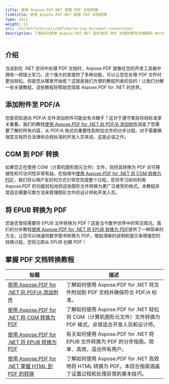 ```yaml
---
title: 使用 Aspose.Pdf.NET 掌握 PDF 文档转换
linktitle: 使用 Aspose.Pdf.NET 掌握 PDF 文档转换
type: docs
weight: 11
url: /zh/net/tutorials/pdf/mastering-document-conversion/
description: 了解如何使用 Aspose.Pdf.NET 轻松地将 PDF 文档转换为可编辑的 Word 文档格式。
---
```

## 介绍

当谈到在 .NET 空间中处理 PDF 文档时，Aspose.PDF 就像在您的开发工具箱中拥有一把瑞士军刀。这个强大的库提供了多种功能，可以让您在处理 PDF 文件时更加轻松。但是您从哪里开始呢？这就是我们方便的教程列表的目的！让我们分解一些关键教程，这些教程将帮助您探索 Aspose.PDF for .NET 的世界。

## 添加附件至 PDF/A
您是否知道向 PDF/A 文件添加附件可能会有点棘手？这对于遵守某些存档标准至关重要。我们的教程[使用 Aspose.PDF for .NET 向 PDF/A 添加附件](./adding-attachment-to-pdfa/)涵盖了您需要了解的所有内容，从 PDF/A 格式的重要性到附加文件的分步过程。对于需要确保其文档符合法律和合规标准的开发人员来说，这是必读之作。

## CGM 到 PDF 转换
如果您正在使用 CGM（计算机图形图元文件）文件，则将其转换为 PDF 对可移植性和可访问性非常有益。在指南中[使用 Aspose.PDF for .NET 将 CGM 转换为 PDF](./convert-cgm-to-pdf/)，我们将以用户友好的方式引导您完成整个过程。您将学习如何利用 Aspose.PDF 的功能轻松地将这些图形文件转换为更广泛接受的格式。本教程非常适合需要可靠方法来管理图形文件的设计师和开发人员。

## 将 EPUB 转换为 PDF
您是否曾经需要将 EPUB 文件转换为 PDF？这是当今数字世界中的常见情况。我们的分步教程[使用 Aspose.PDF for .NET 将 EPUB 转换为 PDF](./convert-epub-to-pdf/)提供了一种简单的方法，让您可以快速将数字图书转换为 PDF。借助清晰的说明和提示来增强您的转换过程，您将立即从 EPUB 创建 PDF！

## 掌握 PDF 文档转换教程
| 标题 | 描述 |
| --- | --- | 
| [使用 Aspose.PDF for .NET 向 PDF/A 添加附件](./adding-attachment-to-pdfa/) | 了解如何使用 Aspose.PDF for .NET 将文件附加到 PDF 文档并确保符合 PDF/A 标准。 | 
| [使用 Aspose.PDF for .NET 将 CGM 转换为 PDF](./convert-cgm-to-pdf/) | 了解如何使用 Aspose.PDF for .NET 轻松将 CGM（计算机图形元文件）文件转换为 PDF 格式。非常适合开发人员和设计师。 |  
| [使用 Aspose.PDF for .NET 将 EPUB 转换为 PDF](./convert-epub-to-pdf/) | 有关如何使用 Aspose.PDF for .NET 将 EPUB 文件转换为 PDF 的分步指南。简单、高效，适合所有用户。 |   
| [使用 Aspose.PDF for .NET 掌握 HTML 到 PDF 的转换](./mastering-html-to-pdf/) | 了解如何使用 Aspose.PDF for .NET 高效地将 HTML 转换为 PDF。本综合指南涵盖了设置过程和处理异常的基本技巧。 |  